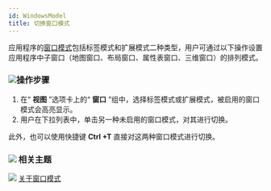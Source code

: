 ```yaml
---
id: WindowsModel
title: 切换窗口模式
---
```

应用程序的[窗口模式](WindowsModel_Basic.htm)包括标签模式和扩展模式二种类型，用户可通过以下操作设置应用程序中子窗口（地图窗口、布局窗口、属性表窗口、三维窗口）的排列模式。

### ![](../img/read.gif)操作步骤

  1. 在“ **视图** ”选项卡上的“ **窗口** ”组中，选择标签模式或扩展模式，被启用的窗口模式会高亮显示。
  2. 用户在下拉列表中，单击另一种未启用的窗口模式，对其进行切换。

此外，也可以使用快捷键 **Ctrl +T** 直接对这两种窗口模式进行切换。

### ![](../img/seealso.png) 相关主题

![](../img/smalltitle.png) [关于窗口模式](WindowsModel_Basic.htm)


